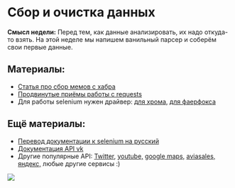 Сбор и очистка данных
=====

__Смысл недели:__ Перед тем, как данные анализировать, их надо откуда-то взять. На этой неделе мы напишем ванильный парсер и соберём свои первые данные.

## Материалы:

* [Статья про сбор мемов с хабра](https://habr.com/ru/company/ods/blog/346632/)
* [Продвинутые приёмы работы с requests](https://2.python-requests.org/en/master/user/advanced/)
* Для работы selenium нужен драйвер: [для хрома,](https://sites.google.com/a/chromium.org/chromedriver/downloads) [для фаерфокса](https://github.com/mozilla/geckodriver/releases)

## Ещё материалы:

* [Перевод документации к selenium на русский](https://habr.com/ru/post/248559/)
* [Документация API vk](https://vk.com/dev/methods)
* Другие популярные API: [Twitter,](https://developer.twitter.com/en/docs) [youtube,](https://developers.google.com/youtube/v3/) [google maps,](https://developers.google.com/maps/documentation/) [aviasales,](https://www.aviasales.ru/API) [яндекс,](https://yandex.ru/dev/translate/) любые другие сервисы :)


![](https://raw.githubusercontent.com/FUlyankin/matstat_coursera/main/week01_intro/logo.png)
